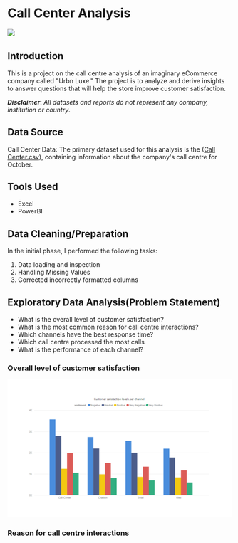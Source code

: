 # Call Center Analysis

![](cdc-_XLJy3h77cw-unsplash.jpg)

## Introduction
This is a project on the call centre analysis of an imaginary eCommerce company called "Urbn Luxe." The project is to analyze and derive insights to answer questions that will help the store improve customer satisfaction.

**_Disclaimer_**: _All datasets and reports do not represent any company, institution or country_. 

## Data Source
Call Center Data: The primary dataset used for this analysis is the ([Call Center.csv](https://github.com/Crowei-Gibson/Call-center-analysis#:~:text=2%20Commits-,Call%20Center.csv,-uploading%20files)), containing information about the company's call centre for October.

## Tools Used
- Excel
- PowerBI

## Data Cleaning/Preparation
In the initial phase, I performed the following tasks:
1. Data loading and inspection
2. Handling Missing Values
3. Corrected incorrectly formatted columns

## Exploratory Data Analysis(Problem Statement)
- What is the overall level of customer satisfaction?
- What is the most common reason for call centre interactions?
- Which channels have the best response time?
- Which call centre processed the most calls
- What is the performance of each channel?

### Overall level of customer satisfaction
![](satisfaction_levels_per_channel.png)

### Reason for call centre interactions
